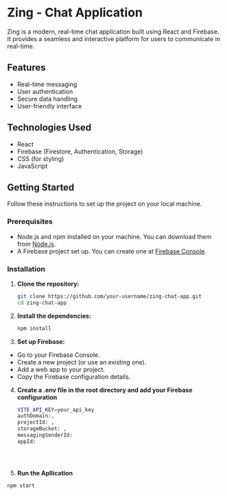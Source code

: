 # Zing - Chat Application

Zing is a modern, real-time chat application built using React and Firebase. It provides a seamless and interactive platform for users to communicate in real-time.

## Features

- Real-time messaging
- User authentication
- Secure data handling
- User-friendly interface

## Technologies Used

- React
- Firebase (Firestore, Authentication, Storage)
- CSS (for styling)
- JavaScript

## Getting Started

Follow these instructions to set up the project on your local machine.

### Prerequisites

- Node.js and npm installed on your machine. You can download them from [Node.js](https://nodejs.org/).
- A Firebase project set up. You can create one at [Firebase Console](https://console.firebase.google.com/).

### Installation

1. **Clone the repository:**

   ```bash
   git clone https://github.com/your-username/zing-chat-app.git
   cd zing-chat-app
   
2. **Install the dependencies:**

   ```bash
   npm install

3. **Set up Firebase:**

- Go to your Firebase Console.
- Create a new project (or use an existing one).
- Add a web app to your project.
- Copy the Firebase configuration details.

4. **Create a .env file in the root directory and add your Firebase configuration**
   ```bash
   VITE_API_KEY=your_api_key
   authDomain:,
   projectId: ,
   storageBucket: ,
   messagingSenderId:
   appId: 


  
5. **Run the Apllication**
  ```bash
  npm start

